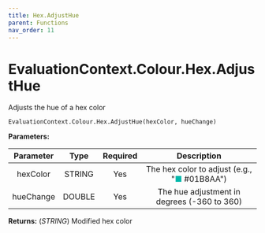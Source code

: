 ```yaml
---
title: Hex.AdjustHue
parent: Functions
nav_order: 11
---
```


# EvaluationContext.Colour.Hex.AdjustHue

Adjusts the hue of a hex color

```dax
EvaluationContext.Colour.Hex.AdjustHue(hexColor, hueChange)
```

**Parameters:**

| Parameter | Type | Required | Description |
|:---:|:---:|:---:|:---:|
| hexColor | STRING | Yes | The hex color to adjust (e.g., "<span style="color: #01B8AA">■</span> #01B8AA") |
| hueChange | DOUBLE | Yes | The hue adjustment in degrees (-360 to 360) |

**Returns:** (*STRING*) Modified hex color